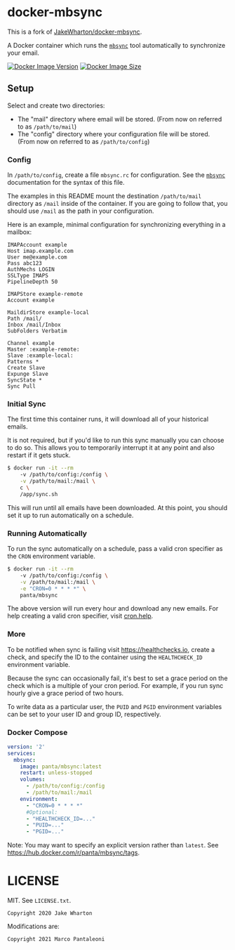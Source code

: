 docker-mbsync
=============

This is a fork of [JakeWharton/docker-mbsync](https://github.com/JakeWharton/docker-mbsync).

A Docker container which runs the [`mbsync`][1] tool automatically to synchronize your email.

 [1]: http://isync.sourceforge.net/mbsync.html

[![Docker Image Version](https://img.shields.io/docker/v/panta/mbsync?sort=semver)][hub]
[![Docker Image Size](https://img.shields.io/docker/image-size/panta/mbsync)][layers]

 [hub]: https://hub.docker.com/r/panta/mbsync/
 [layers]: https://microbadger.com/images/panta/mbsync


Setup
-----

Select and create two directories:

 * The "mail" directory where email will be stored. (From now on referred to as `/path/to/mail`)
 * The "config" directory where your configuration file will be stored. (From now on referred to as `/path/to/config`)


### Config

In `/path/to/config`, create a file `mbsync.rc` for configuration.
See the [`mbsync`][1] documentation for the syntax of this file.

The examples in this README mount the destination `/path/to/mail` directory as `/mail` inside of the container.
If you are going to follow that, you should use `/mail` as the path in your configuration.

Here is an example, minimal configuration for synchronizing everything in a mailbox:
```
IMAPAccount example
Host imap.example.com
User me@example.com
Pass abc123
AuthMechs LOGIN
SSLType IMAPS
PipelineDepth 50

IMAPStore example-remote
Account example

MaildirStore example-local
Path /mail/
Inbox /mail/Inbox
SubFolders Verbatim

Channel example
Master :example-remote:
Slave :example-local:
Patterns *
Create Slave
Expunge Slave
SyncState *
Sync Pull
```


### Initial Sync

The first time this container runs, it will download all of your historical emails.

It is not required, but if you'd like to run this sync manually you can choose to do so.
This allows you to temporarily interrupt it at any point and also restart if it gets stuck.

```bash
$ docker run -it --rm
    -v /path/to/config:/config \
    -v /path/to/mail:/mail \
    c \
    /app/sync.sh
```

This will run until all emails have been downloaded. At this point, you should set it up to run automatically on a schedule.


### Running Automatically

To run the sync automatically on a schedule, pass a valid cron specifier as the `CRON` environment variable.

```bash
$ docker run -it --rm
    -v /path/to/config:/config \
    -v /path/to/mail:/mail \
    -e "CRON=0 * * * *" \
    panta/mbsync
```

The above version will run every hour and download any new emails. For help creating a valid cron specifier, visit [cron.help][2].

 [2]: https://cron.help/#0_*_*_*_*


### More

To be notified when sync is failing visit https://healthchecks.io, create a check, and specify the ID to the container using the `HEALTHCHECK_ID` environment variable.

Because the sync can occasionally fail, it's best to set a grace period on the check which is a multiple of your cron period. For example, if you run sync hourly give a grace period of two hours.

To write data as a particular user, the `PUID` and `PGID` environment variables can be set to your user ID and group ID, respectively.


### Docker Compose

```yaml
version: '2'
services:
  mbsync:
    image: panta/mbsync:latest
    restart: unless-stopped
    volumes:
      - /path/to/config:/config
      - /path/to/mail:/mail
    environment:
      - "CRON=0 * * * *"
      #Optional:
      - "HEALTHCHECK_ID=..."
      - "PUID=..."
      - "PGID=..."
```

Note: You may want to specify an explicit version rather than `latest`.
See https://hub.docker.com/r/panta/mbsync/tags.



LICENSE
======

MIT. See `LICENSE.txt`.

    Copyright 2020 Jake Wharton

Modifications are:

    Copyright 2021 Marco Pantaleoni
